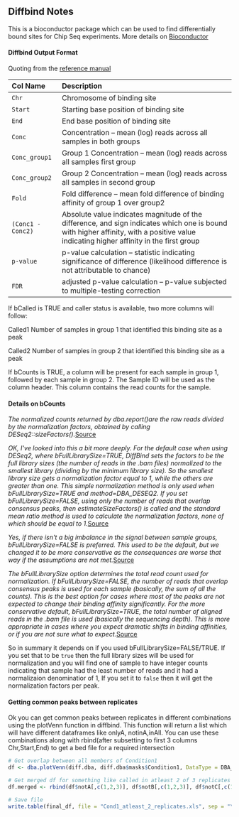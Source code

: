 ## Diffbind Notes

This is a bioconductor package which can be used to find differentially bound sites for Chip Seq experiments. More details on [Bioconductor](https://bioconductor.org/packages/release/bioc/html/DiffBind.html)

#### Diffbind Output Format
Quoting from the [reference manual](https://bioconductor.org/packages/release/bioc/manuals/DiffBind/man/DiffBind.pdf)

| Col Name | Description |
| :--- | :--- |
|`Chr` | Chromosome of binding site|
|`Start`|  Starting base position of binding site|
|`End` |  End base position of binding site|
|`Conc`|  Concentration – mean (log) reads across all samples in both groups
|`Conc_group1` |  Group 1 Concentration – mean (log) reads across all samples first group|
|`Conc_group2` |  Group 2 Concentration – mean (log) reads across all samples in second group|
|`Fold` |  Fold difference – mean fold difference of binding affinity of group 1 over group2 |
|`(Conc1 - Conc2)`|  Absolute value indicates magnitude of the difference, and sign indicates which one is bound with higher affinity, with a positive value indicating higher affinity in the first group
|`p-value` |  p-value calculation – statistic indicating significance of difference (likelihood difference is not attributable to chance)|
|`FDR` |  adjusted p-value calculation – p-value subjected to multiple-testing correction|

If bCalled is TRUE and caller status is available, two more columns will follow:

Called1 Number of samples in group 1 that identified this binding site as a peak

Called2 Number of samples in group 2 that identified this binding site as a peak

If bCounts is TRUE, a column will be present for each sample in group 1, followed by each sample in group 2. The Sample ID will be used as the column header. This column contains the read counts for the sample.

#### Details on bCounts

*The normalized counts returned by dba.report()are the raw reads divided by the normalization factors, obtained by calling DESeq2::sizeFactors().*[Source](https://support.bioconductor.org/p/68134/#68168)

*OK, I've looked into this a bit more deeply. For the default case when using DESeq2, where bFullLibrarySize=TRUE, DiffBind sets the factors to be the full library sizes (the number of reads in the .bam files) normalized to the smallest library (dividing by the minimum library size). So the smallest library size gets a normalization factor equal to 1, while the others are greater than one. This simple normalization method is only used when bFullLibrarySize=TRUE and method=DBA_DESEQ2.  If you set bFullLibrarySize=FALSE, using only the number of reads that overlap consensus peaks, then estimateSizeFactors() is called and the standard mean ratio method is used to calculate the normalization factors, none of which should be equal to 1.*[Source](https://support.bioconductor.org/p/85046/#85060)

*Yes, if there isn't a big imbalance in the signal between sample groups, bFullLibrarySize=FALSE is preferred. This used to be the default, but we changed it to be more conservative as the consequences are worse that way if the assumptions are not met.*[Source](https://support.bioconductor.org/p/85046/#85069)

*The bFullLibrarySize option determines the total read count used for normalization. If bFullLibrarySize=FALSE, the number of reads that overlap consensus peaks is used for each sample (basically, the sum of all the counts). This is the best option for cases where most of the peaks are not expected to change their binding affinity significantly. For the more conservative default, bFullLibrarySize=TRUE, the total number of aligned reads in the .bam file is used (basically the sequencing depth). This is more appropriate in cases where you expect dramatic shifts in binding affinities, or if you are not sure what to expect.*[Source](https://support.bioconductor.org/p/79469/#79473)

So in summary it depends on if you used bFullLibrarySize=FALSE/TRUE. If you set that to be `true` then the full library sizes will be used for normalization and you will find one of sample to have integer counts indicating that sample had the least number of reads and it had a normalizaion denominatior of 1, If you set it to `false` then it will get the normalization factors per peak.

#### Getting common peaks between replicates
Ok you can get common peaks between replicates in different combinations using the plotVenn function in diffbind. This function will return a list which will have different dataframes like onlyA, notinA,inAll. You can use these combinations along with rbind(after subsetting to first 3 columns Chr,Start,End) to get a bed file for a required intersection

```R
# Get overlap between all members of Condition1
df <- dba.plotVenn(diff.dba, diff.dba$masks$Condition1, DataType = DBA_DATA_FRAME)

# Get merged df for something like called in atleast 2 of 3 replicates
df.merged <- rbind(df$notA[,c(1,2,3)], df$notB[,c(1,2,3)], df$notC[,c(1,2,3)], df$inAll[,c(1,2,3)])

# Save file
write.table(final_df, file = "Cond1_atleast_2_replicates.xls", sep = "\t", quote = FALSE, row.names = FALSE)
```


